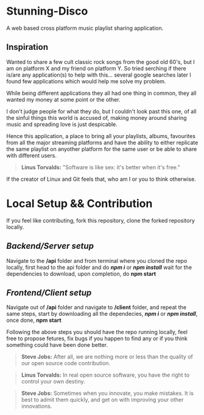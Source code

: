 # Stunning-Disco

A web based cross platform music playlist sharing application.

## Inspiration

Wanted to share a few cult classic rock songs from the good old 60's, but I am on platform X and my friend on platform Y. So tried serching if there is/are any application(s) to help with this... several google searches later I found few applications which would help me solve my problem.

While being different applications they all had one thing in common, they all wanted my money at some point or the other.

I don't judge people for what they do, but I couldn't look past this one, of all the sinful things this world is accused of, making money around sharing music and spreading love is just despicable.

Hence this application, a place to bring all your playlists, albums, favourites from all the major streaming platforms and have the ability to either replicate the same playlist on anyother platform for the same user or be able to share with different users.

> **Linus Torvalds:** "Software is like sex: it's better when it's free."

If the creator of Linux and Git feels that, who am I or you to think otherwise.

# Local Setup && Contribution

If you feel like contributing, fork this repository, clone the forked repository locally.

## **_Backend/Server setup_**

Navigate to the **/api** folder and from terminal where you cloned the repo locally, first head to the api folder and do **_npm i_** or **_npm install_** wait for the dependencies to download, upon completion, do **npm start**

## **_Frontend/Client setup_**

Navigate out of **/api** folder and navigate to **/client** folder, and repeat the same steps, start by downloading all the dependecies, **_npm i_** or **_npm install_**, once done, **npm start**

Following the above steps you should have the repo running locally, feel free to propose fetures, fix bugs if you happen to find any or if you think something could have been done better.

> **Steve Jobs:** After all, we are nothing more or less than the quality of our open source code contribution.

> **Linus Torvalds:** In real open source software, you have the right to control your own destiny.

> **Steve Jobs:** Sometimes when you innovate, you make mistakes. It is best to admit them quickly, and get on with improving your other innovations.
